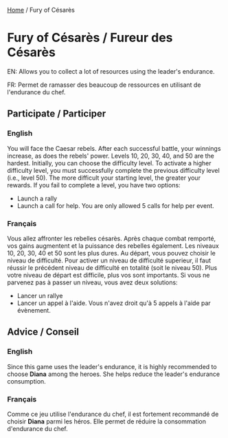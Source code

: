 [Home](README.md) / Fury of Césarès

# Fury of Césarès / Fureur des Césarès

EN: Allows you to collect a lot of resources using the leader's endurance.

FR: Permet de ramasser des beaucoup de ressources en utilisant de l'endurance du chef.

## Participate / Participer

### English
You will face the Caesar rebels. After each successful battle, your winnings increase, as does the rebels' power.
Levels 10, 20, 30, 40, and 50 are the hardest. Initially, you can choose the difficulty level. To activate a higher difficulty level, you must successfully complete the previous difficulty level (i.e., level 50). The more difficult your starting level, the greater your rewards.
If you fail to complete a level, you have two options:
* Launch a rally
* Launch a call for help. You are only allowed 5 calls for help per event.
  
### Français
Vous allez affronter les rebelles césarès. Après chaque combat remporté, vos gains augmentent et la puissance des rebelles également. 
Les niveaux 10, 20, 30, 40 et 50 sont les plus dures. Au départ, vous pouvez choisir le niveau de difficulté. Pour activer un niveau de difficulté superieur, il faut réussir le précédent niveau de difficulté en totalité (soit le niveau 50). Plus votre niveau de départ est difficile, plus vos sont importants. 
Si vous ne parvenez pas à passer un niveau, vous avez deux solutions:
* Lancer un rallye
* Lancer un appel à l'aide. Vous n'avez droit qu'à 5 appels à l'aide par évènement.

## Advice / Conseil

### English
Since this game uses the leader's endurance, it is highly recommended to choose **Diana** among the heroes. She helps reduce the leader's endurance consumption.

### Français
Comme ce jeu utilise l'endurance du chef, il est fortement recommandé de choisir **Diana** parmi les héros. Elle permet de réduire la consommation d'endurance du chef.
